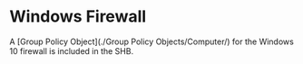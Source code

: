 # Windows Firewall
A [Group Policy Object](./Group Policy Objects/Computer/) for the Windows 10 firewall is included in the SHB.

